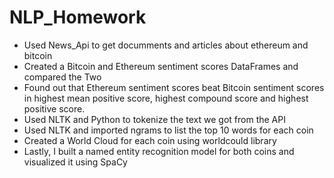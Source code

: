 # NLP_Homework
* Used News_Api to get documments and articles about ethereum and bitcoin
* Created a Bitcoin and Ethereum sentiment scores DataFrames and compared the Two
* Found out that Ethereum sentiment scores beat Bitcoin sentiment scores in highest mean positive score, highest compound score and highest positive score.
* Used NLTK and Python to tokenize the text we got from the API
* Used NLTK and imported ngrams to list the top 10 words for each coin
* Created a World Cloud for each coin using worldcould library
* Lastly, I built a named entity recognition model for both coins and visualized it using SpaCy
